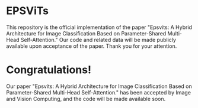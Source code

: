 # EPSViTs
This repository is the official implementation of the paper "Epsvits: A Hybrid Architecture for Image Classification Based on Parameter-Shared Multi-Head Self-Attention." Our code and related data will be made publicly available upon acceptance of the paper. Thank you for your attention.



# Congratulations!
Our paper "Epsvits: A Hybrid Architecture for Image Classification Based on Parameter-Shared Multi-Head Self-Attention." has been accepted by Image and Vision Computing, and the code will be made available soon.

